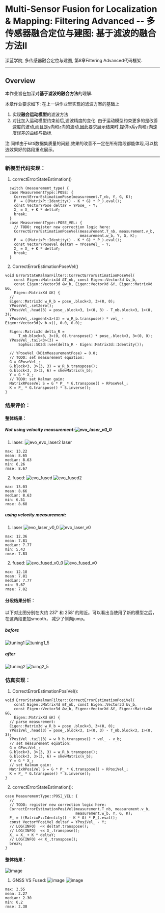 # Multi-Sensor Fusion for Localization & Mapping: Filtering Advanced -- 多传感器融合定位与建图: 基于滤波的融合方法II

深蓝学院, 多传感器融合定位与建图, 第8章Filtering Advanced代码框架.

---

## Overview

本作业旨在加深对**基于滤波的融合方法**的理解.

本章作业要求如下: 在上一讲作业里实现的滤波方案的基础上

1. 实现**融合运动模型**的滤波方法
2. 对比加入运动模型约束前后,滤波精度的变化. 由于运动模型约束更多的是改善速度的波动,而且是y向和z向的波动,因此要求展示结果时,提供b系y向和z向速度误差的曲线与指标.

注:同样由于kitti数据集质量的问题,效果的改善不一定在所有路段都能体现,可以挑选效果好的路段重点展示。

---

### 新模型代码实现：
1. correctErrorStateEstimation()
```
  switch (measurement_type) {
  case MeasurementType::POSE: {
    CorrectErrorEstimationPose(measurement.T_nb, Y, G, K);
    P_ = ((MatrixP::Identity() - K * G) * P_).eval();
    const VectorYPose deltaY = YPose_ - Y;
    X_ = X_ + K * deltaY;
    break;
  }
  case MeasurementType::POSE_VEL: {
    // TODO: register new correction logic here:
    CorrectErrorEstimationPoseVel(measurement.T_nb, measurement.v_b,
                                  measurement.w_b, Y, G, K);
    P_ = ((MatrixP::Identity() - K * G) * P_).eval();
    const VectorYPoseVel deltaY = YPoseVel_ - Y;
    X_ = X_ + K * deltaY;
    break;
  }
```
2. CorrectErrorEstimationPoseVel()
```
void ErrorStateKalmanFilter::CorrectErrorEstimationPoseVel(
    const Eigen::Matrix4d &T_nb, const Eigen::Vector3d &v_b,
    const Eigen::Vector3d &w_b, Eigen::VectorXd &Y, Eigen::MatrixXd &G,
    Eigen::MatrixXd &K) {
  //
  Eigen::Matrix3d w_R_b = pose_.block<3, 3>(0, 0);
  YPoseVel_.setZero();
  YPoseVel_.head(3) = pose_.block<3, 1>(0, 3) - T_nb.block<3, 1>(0, 3);
  YPoseVel_.segment<3>(3) = w_R_b.transpose() * vel_ - Eigen::Vector3d(v_b.x(), 0.0, 0.0);

  Eigen::Matrix3d delta_R =
      T_nb.block<3, 3>(0, 0).transpose() * pose_.block<3, 3>(0, 0);
  YPoseVel_.tail<3>(3) =
      Sophus::SO3d::vee(delta_R - Eigen::Matrix3d::Identity());

  // YPoseVel_(kDimMeasurementPose) = 0.0;
  // TODO: set measurement equation:
  G = GPoseVel_;
  G.block<3, 3>(3, 3) = w_R_b.transpose();
  G.block<3, 3>(3, 6) = skewMatrix(v_b);
  Y = G * X_;
  // TODO: set Kalman gain:
  MatrixRPoseVel S = G * P_ * G.transpose() + RPoseVel_;
  K = P_ * G.transpose() * S.inverse();
}
```

### 结果评价：
#### 整体结果： 
##### Not using velocity measurement:![evo_laser_v0_0](https://user-images.githubusercontent.com/11698181/154829537-52ed68e3-4347-406f-ad4c-f91d20d62299.png)

1. laser: 
![evo_![evo_laser2](https://user-images.githubusercontent.com/11698181/154829455-62f3521d-f80a-4513-92e1-ec12e3d636d0.png)
laser](https://user-images.githubusercontent.com/11698181/154829452-70a6a24b-794e-4b99-9fa9-de1d0d5cc6e1.png)
```
max: 13.22
mean: 8.65
median: 8.63
min: 6.26 
rmse: 8.67 
```
2. fused: 
![evo_fused](https://user-images.githubusercontent.com/11698181/154829505-34ea58f2-a10b-4121-b2c6-d07fab1ff300.png)
![evo_fused2](https://user-images.githubusercontent.com/11698181/154829507-59bdd035-ea03-4b9a-99e0-2164f5b976eb.png)
```
max: 13.03
mean: 8.66
median: 8.63
min: 6.51
rmse: 8.68 
```
##### using velocity measurement: 
1. laser 
![evo_laser_v0_0](https://user-images.githubusercontent.com/11698181/154829544-14080eee-5f6d-433a-a07a-8461f0e1f78c.png)
![evo_laser_v0](https://user-images.githubusercontent.com/11698181/154829548-0437b41d-da57-42ec-92c9-e3129a1240e5.png)
```
max: 12.36
mean: 7.81 
median: 7.77
min: 5.43 
rmse: 7.83 
```
2. fused: 
![evo_fused_v0_0](https://user-images.githubusercontent.com/11698181/154829582-adf2be15-3c4a-4a5b-8aad-4aabee667d16.png)
![evo_fused_v0](https://user-images.githubusercontent.com/11698181/154829584-60054da5-de84-4a3b-bc35-0e659e7c28a0.png)
```
max: 12.18
mean: 7.81
median: 7.77
min: 5.67
rmse: 7.82
```

#### 分段结果分析：
以下对比图分别在大约 237‘ 和 258’ 的附近。可以看出当使用了新的模型之后， 在这两段更加smooth， 减少了侧向jump。  
##### before
![tuning1](https://user-images.githubusercontent.com/11698181/154833246-877e0827-0a33-4f35-aef4-33ef36d5a4f7.png)
![tuning1_5](https://user-images.githubusercontent.com/11698181/154833249-29878f8b-faa0-4e68-acd9-369ef05eda1d.png)
##### after
![tuning2](https://user-images.githubusercontent.com/11698181/154833263-c923931b-bd43-4eba-bdf7-6cf5729b1d89.png)
![tuing2_5](https://user-images.githubusercontent.com/11698181/154833265-762242a5-28d8-4da2-b1cd-a83b86c217b2.png)

### 仿真实现：
1. CorrectErrorEstimationPosiVel():
```
void ErrorStateKalmanFilter::CorrectErrorEstimationPosiVel(
    const Eigen::Matrix4d &T_nb, const Eigen::Vector3d &v_b,
    const Eigen::Vector3d &w_b, Eigen::VectorXd &Y, Eigen::MatrixXd &G,
    Eigen::MatrixXd &K) {
  // parse measurement:
  Eigen::Matrix3d w_R_b = pose_.block<3, 3>(0, 0);
  YPosiVel_.head(3) = pose_.block<3, 1>(0, 3) - T_nb.block<3, 1>(0, 3);
  YPosiVel_.tail(3) = w_R_b.transpose() * vel_ - v_b;
  // set measurement equation:
  G = GPosiVel_;
  G.block<3, 3>(3, 3) = w_R_b.transpose();
  G.block<3, 3>(3, 6) = skewMatrix(v_b);
  Y = G * X_;
  // set Kalman gain:
  MatrixRPosiVel S = G * P_ * G.transpose() + RPosiVel_;
  K = P_ * G.transpose() * S.inverse();
}
```
2. correctErrorStateEstimation():
```
case MeasurementType::POSI_VEL: {
  //
  // TODO: register new correction logic here:
  CorrectErrorEstimationPosiVel(measurement.T_nb, measurement.v_b,
                                measurement.w_b, Y, G, K);
  P_ = ((MatrixP::Identity() - K * G) * P_).eval();
  const VectorYPosiVel deltaY = YPosiVel_ - Y;
  // LOG(INFO)  << deltaY.transpose(); 
  // LOG(INFO)  << X_.transpose(); 
  X_ = X_ + K * deltaY;
  // LOG(INFO) << X_.transpose();
  break;
}
```
#### 整体结果： 
![image](https://user-images.githubusercontent.com/11698181/154832552-9b27316c-bddc-45b1-92ce-fb41b1bffa5d.png)
1. GNSS VS Fused: 
![image](https://user-images.githubusercontent.com/11698181/154832825-b5af8ba3-4358-4b2b-bf00-c4a1acd0f169.png)
![image](https://user-images.githubusercontent.com/11698181/154832833-e3cb06d7-7505-4a74-8f65-423aa1155304.png)
```
max: 3.55 
mean: 2.27 
median: 2.30 
min: 0.2 
rmse: 2.38
```

